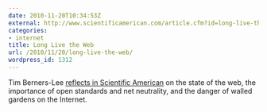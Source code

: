```yaml
---
date: 2010-11-20T10:34:53Z
external: http://www.scientificamerican.com/article.cfm?id=long-live-the-web
categories:
- internet
title: Long Live the Web
url: /2010/11/20/long-live-the-web/
wordpress_id: 1312
---
```


Tim Berners-Lee <a href="http://www.scientificamerican.com/article.cfm?id=long-live-the-web">reflects in Scientific American</a> on the state of the web, the importance of open standards and net neutrality, and the danger of walled gardens on the Internet.
